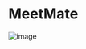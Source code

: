 # MeetMate
![image](https://github.com/somsai359/MeetMate/assets/76832603/7a8c5e0b-17e8-4240-879d-82c74ffadac9)
